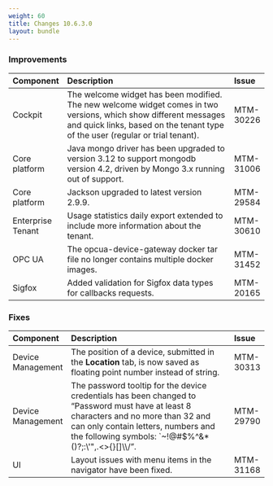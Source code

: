 ```yaml
---
weight: 60
title: Changes 10.6.3.0
layout: bundle
---
```


### Improvements

<table>
<colgroup>
   <col style="width: 15%;">
   <col style="width: 70%;">
   <col style="width: 15 %;">
</colgroup><thead>
<tr>
<th style="text-align:left">Component</th>
<th style="text-align:left">Description</th>
<th style="text-align:left">Issue</th>
</tr>
</thead>
<tbody>
<tr>
<td>
Cockpit</td>
<td> The welcome widget has been modified. The new welcome widget comes in two versions, which show different messages and quick links, based on the tenant type of the user (regular or trial tenant).</td>
<td>
MTM-30226</td>
</tr>
<tr>
<td>
Core platform</td>
<td> Java mongo driver has been upgraded to version 3.12 to support mongodb version 4.2, driven by Mongo 3.x running out of support.</td>
<td>
MTM-31006</td>
</tr>
<tr>
<td>
Core platform</td>
<td>  Jackson upgraded to latest version 2.9.9.</td>
<td>
MTM-29584</td>
</tr>
<tr>
<td>
Enterprise Tenant</td>
<td> Usage statistics daily export extended to include more information about the tenant.</td>
<td>
MTM-30610</td>
</tr>
<tr>
<td>
OPC UA</td>
<td> The opcua-device-gateway docker tar file no longer contains multiple docker images.</td>
<td>
MTM-31452</td>
</tr>
<tr>
<td>
Sigfox</td>
<td>Added validation for Sigfox data types for callbacks requests.</td>
<td>
MTM-20165</td>
</tr>
</tbody></table>


### Fixes

<table>
<colgroup>
   <col style="width: 15%;">
   <col style="width: 70%;">
   <col style="width: 15 %;">
</colgroup><thead>
<tr>
<th style="text-align:left">Component</th>
<th style="text-align:left">Description</th>
<th style="text-align:left">Issue</th>
</tr>
</thead>
<tbody>
<tr>
<td>
Device Management</td>
<td> The position of a device, submitted in the <b>Location</b> tab, is now saved as floating point number instead of string.</td>
<td>
MTM-30313</td>
</tr>
<tr>
<td>
Device Management</td>
<td> The password tooltip for the device credentials has been changed  to “Password must have at least 8 characters and no more than 32 and can only contain letters, numbers and the following symbols: `~!@#$%^&amp;*()?;:\'",.&lt;&gt;{}[]\\/”. </td>
<td>
MTM-29790</td>
</tr>
<tr>
<td>
UI</td>
<td> Layout issues with menu items in the navigator have been fixed.</td>
<td>
MTM-31168</td>
</tr>
</tbody></table>
